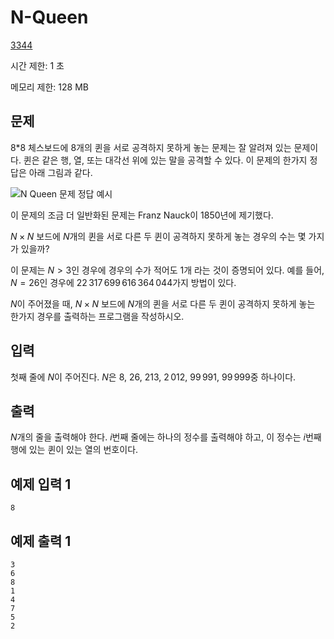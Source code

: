 # N-Queen

[3344](https://www.acmicpc.net/problem/3344)

시간 제한: 1 초

메모리 제한: 128 MB

## 문제

8*8 체스보드에 8개의 퀸을 서로 공격하지 못하게 놓는 문제는 잘 알려져 있는 문제이다. 퀸은 같은 행, 열, 또는 대각선 위에 있는 말을 공격할 수 있다. 이 문제의 한가지 정답은 아래 그림과 같다.


![N Queen 문제 정답 예시](https://www.acmicpc.net/upload/images/nqueen.png)

이 문제의 조금 더 일반화된 문제는 Franz Nauck이 1850년에 제기했다.

$N \times N$ 보드에 $N$개의 퀸을 서로 다른 두 퀸이 공격하지 못하게 놓는 경우의 수는 몇 가지가 있을까?

이 문제는 $N>3$인 경우에 경우의 수가 적어도 1개 라는 것이 증명되어 있다. 예를 들어, $N=26$인 경우에 $22\,317\,699\,616\,364\,044$가지 방법이 있다.

$N$이 주어졌을 때, $N \times N$ 보드에 $N$개의 퀸을 서로 다른 두 퀸이 공격하지 못하게 놓는 한가지 경우를 출력하는 프로그램을 작성하시오.

## 입력

첫째 줄에 $N$이 주어진다. $N$은 $8$, $26,$ $213$, $2\,012$, $99\,991$, $99\,999$중 하나이다.

## 출력

$N$개의 줄을 출력해야 한다. $i$번째 줄에는 하나의 정수를 출력해야 하고, 이 정수는 $i$번째 행에 있는 퀸이 있는 열의 번호이다.

## 예제 입력 1

```text
8
```

## 예제 출력 1

```text
3
6
8
1
4
7
5
2
```
